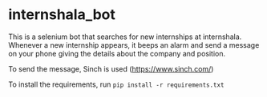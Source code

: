 # internshala_bot

This is a selenium bot that searches for new internships at internshala. Whenever a new internship appears, it beeps an alarm and send a message on your phone giving the details about the company and position. 

To send the message, Sinch is used (https://www.sinch.com/)

To install the requirements, run ```pip install -r requirements.txt```
